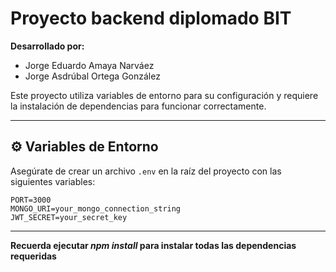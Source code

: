 # Proyecto backend diplomado BIT

**Desarrollado por:**  
- Jorge Eduardo Amaya Narváez  
- Jorge Asdrúbal Ortega González 

Este proyecto utiliza variables de entorno para su configuración y requiere la instalación de dependencias para funcionar correctamente.

---

## ⚙️ Variables de Entorno

Asegúrate de crear un archivo `.env` en la raíz del proyecto con las siguientes variables:

```env
PORT=3000
MONGO_URI=your_mongo_connection_string
JWT_SECRET=your_secret_key
```

---

**Recuerda ejecutar *npm install* para instalar todas las dependencias requeridas**